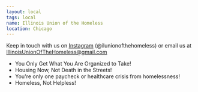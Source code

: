 ```yaml
---
layout: local
tags: local
name: Illinois Union of the Homeless
location: Chicago
---
```

Keep in touch with us on [Instagram](https://www.instagram.com/ilunionofthehomeless/) (@ilunionofthehomeless) or email us at IllinoisUnionOfTheHomeless@gmail.com

* You Only Get What You Are Organized to Take!
* Housing Now, Not Death in the Streets!
* You're only one paycheck or healthcare crisis from homelessness!
* Homeless, Not Helpless!
